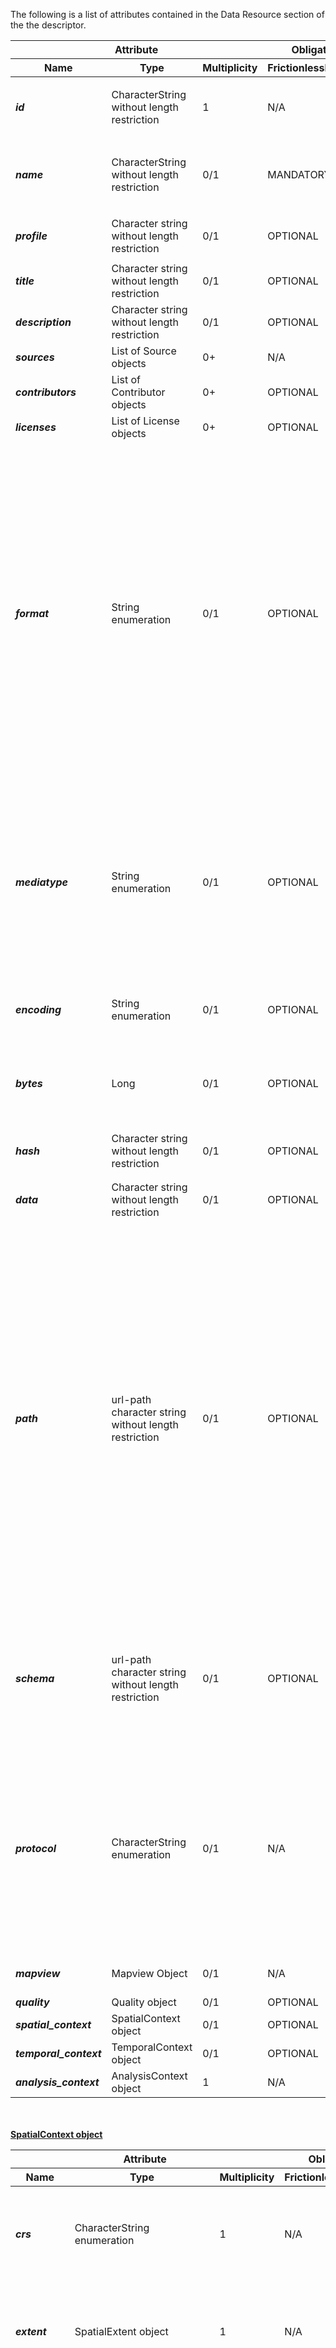 The following is a list of attributes contained in the Data Resource section of the the descriptor.

<table>
<thead>
<tr>
<th colspan="3">Attribute</th>
<th colspan="2">Obligation / Condition</th>
<th rowspan="2">Description</th>
</tr>
<tr>
<th>Name</th>
<th>Type</th>
<th>Multiplicity</th>
<th>FrictionlessData</th>
<th>CSIS</th>
</tr>
</thead>
<tbody>
<tr>
<td><i><b>id</b></i></td>
<td>CharacterString without length restriction</td>
<td>1</td>
<td>N/A</td>
<td>MANDATORY</td>
<td>Unique identifier of the resource within the data package.
The id value is built by appending to the datapackage id the following string "#r" plus [auto-generated-sequential-number (starting from 1)]
 
E.g., "id": "http://github.com/clarity-h2020/data-package/examples/dc1-naples#r1"
</td>
</tr>
<tr>
<td><i><b>name</b></i></td>
<td>CharacterString without length restriction</td>
<td>0/1</td>
<td>MANDATORY</td>
<td>MANDATORY</td>
<td>A resource MUST contain a name property. The name is a simple name or identifier to be used for this resource.
 
If present, the name MUST be unique amongst all resources in this data package.
It MUST consist only of lowercase alphanumeric characters plus ".", "-" and "_".
It would be usual for the name to correspond to the file name (minus the extension) of the data file the resource describes.
The name SHOULD be invariant, meaning that it SHOULD NOT change when a resource is updated.</td>
</tr>
<tr>
<td><i><b>profile</b></i></td>
<td>Character string without length restriction</td>
<td>0/1</td>
<td>OPTIONAL</td>
<td>MANDATORY</td>
<td>A string identifying the profile of this resource descriptor as per the profiles specification (see the profile property in "General" tab).

For CSIS: http://csis.myclimateservice.eu/data/schemas/clarity-data-resource-json-schema.json
</td>
</tr>
<tr>
<td><i><b>title</b></i></td>
<td>Character string without length restriction</td>
<td>0/1</td>
<td>OPTIONAL</td>
<td>MANDATORY</td>
<td>A string providing a title or one sentence description for this resource</td>
</tr>	
<tr>
<td><i><b>description</b></i></td>
<td>Character string without length restriction</td>
<td>0/1</td>
<td>OPTIONAL</td>
<td>MANDATORY</td>
<td>A description of the resource package (see the description property in "General" tab).</td>
</tr>
<tr>
<td><i><b>sources</b></i></td>
<td>List of Source objects</td>
<td>0+</td>
<td>N/A</td>
<td>OPTIONAL</td>
<td>The raw sources that were used for producing this resource. For further information, please check the sources property description at data package level.
</td>
</tr>
<tr>
<td><i><b>contributors</b></i></td>
<td>List of Contributor objects</td>
<td>0+</td>
<td>OPTIONAL</td>
<td>OPTIONAL</td>
<td>The people or organizations who contributed to produce this resource. For further information, please check the contributors property description at data package level.
</td>
</tr>
<tr>
<td><i><b>licenses</b></i></td>
<td>List of License objects</td>
<td>0+</td>
<td>OPTIONAL</td>
<td>OPTIONAL</td>
<td>The license(s) under which the resource is provided. If not specified the resource inherits from the data package. For further information, please check the license property description at data package level. </td>
</tr>
<tr>
<td><i><b>format</b></i></td>
<td>String enumeration</td>
<td>0/1</td>
<td>OPTIONAL</td>
<td>MANDATORY</td>
<td>The value of this property would be expected to be the standard file extension for this type of resource.

Currently, CLARITY Data Package supports the following resource formats:
 * Tabular data:
    - "csv": Comma Separated Values
 * Vector based:
    - "geojson": GeoJson
    - "shape": ESRI Shapefiles
    - "shape-zip": Compressed ESRI Shapefiles
    - "gpkg": OGC GeoPackage
    - "gml2": GML 2
    - "gml3": GML 3
    - "gml32": GML 3.2
    - "kml": OGC Keyhole Markup Language
 * Raster based:
    - tif | tiff: (.tif, .tiff)
    - jpeg
    - png
    - gif
    - geotiff: Geo-tagged tif (.tif, .tiff)
    - 
    
Note: the use of GeoPackages allows to overcome the limitations of ESRI Shapefiles (Check the list of limitations at http://switchfromshapefile.org/ and https://www.gis-blog.com/geopackage-vs-shapefile) and therefore, its use in Data Packages should be preferrable. Nevertheless, when using GeoPackages as resources within the Data Packages, in order to comply with the Data Package specification, take into account that a resource of this type can only have ONE dataset within the GeoPackage (although its specification allows having one or more different datasets).</td>
</tr>
<tr>
<td><i><b>mediatype</b></i></td>
<td>String enumeration</td>
<td>0/1</td>
<td>OPTIONAL</td>
<td>OPTIONAL</td>
<td>The mediatype/mimetype of the resource e.g. ""text/csv"". Mediatypes are maintained by the Internet Assigned Numbers Authority (IANA) in a media type registry (https://www.iana.org/assignments/media-types/media-types.xhtml). 

Note: it is possible that some particular GIS formats are not listed in the media type registry.

Some typically used media types used in OGC services are:

* application/gml+xml
* application/x-gzip
* image/jpeg
* image/png
* image/tiff
* text/plain
* text/xml
* application/json

</td>
</tr>
<tr>
<td><i><b>encoding</b></i></td>
<td>String enumeration</td>
<td>0/1</td>
<td>OPTIONAL</td>
<td>OPTIONAL</td>
<td>Specify the character encoding of the resource's data file. The values should be one of the ""Preferred MIME Names"" for a character encoding registered with IANA (https://www.iana.org/assignments/character-sets/character-sets.xhtml). If no value for this key is specified then the default is UTF-8.

Note: what happens if the resource is a raster?
</td>
</tr>
<tr>
<td><i><b>bytes</b></i></td>
<td>Long</td>
<td>0/1</td>
<td>OPTIONAL</td>
<td>OPTIONAL</td>
<td>Size of the file in bytes. 

Note: This parameter is hepful for determining how to process the Data Package, thus for instance, if we know in advance that several of the resources are large, we can determine that it is better to process the contents in a batch process and later on inform the user when the results are ready.
In this sense, the parameter is considered MANDATORY if the resource is included within the Data Package (the path parameter points to a local file within the Data Package), whereas it is considered OPTIONAL if the path parameter points to a remote location (e.g., HTTP request to a WFS service or ftp location). This is so because the size of the resource is unknown until it is requested to the server hosting it."
</td>
</tr>
<tr>
<td><i><b>hash</b></i></td>
<td>Character string without length restriction</td>
<td>0/1</td>
<td>OPTIONAL</td>
<td>OPTIONAL</td>
<td>the MD5 hash for this resource. Other algorithms can be indicated by prefixing the hash's value with the algorithm name in lower-case.

For example: "hash": "sha1:8843d7f92416211de9ebb963ff4ce28125932878"</td>
</tr>
<tr>
<td><i><b>data</b></i></td>
<td>Character string without length restriction</td>
<td>0/1</td>
<td>OPTIONAL</td>
<td>N/A</td>
<td>Resource data rather than being stored in external files can be shipped 'inline' on a Resource using the data property.

Note: this property is not supported in CSIS Data Package Resources.</td>
</tr>
<tr>
<td><i><b>path</b></i></td>
<td>url-path character string without length restriction</td>
<td>0/1</td>
<td>OPTIONAL</td>
<td>MANDATORY</td>
<td>"Location property for data in files located online or locally on disk (within the Data Package itself).
 
The path property MUST be a string -- or an array of strings (see "Data in Multiple Files"). Each string MUST be a "url-or-path" string, defined as the following:
 * URLs MUST be fully qualified. MUST be using either http or https scheme. (Absence of a scheme indicates MUST be a POSIX path)
 * POSIX paths (unix-style with / as separator) are supported for referencing local files, with the security restraint that they MUST be relative siblings or children of the descriptor. Absolute paths (/) and relative parent paths (../) MUST NOT be used, and implementations SHOULD NOT support these path types.
 
Examples:
 * fully qualified url
   - "path": "http://ex.datapackages.org/big-csv/my-big.csv"
   - "path": "http://demo.geo-solutions.it/geoserver/tiger/ows?service=WFS&version=1.1.0&request=GetFeature&typeName=tiger:tiger_roads&srsName=EPSG:3857&bbox=40.7,-74,40.8,-73,urn:ogc:def:crs:EPSG:4326&maxFeatures=1"
   - "path": "jdbc:postgresql://localhost:5432/database"
   - "path": "sftp://clarityftp@w.x.y.z/clarityftp/europe/population/population_naples_age_groups_500_LAEA.zip"

 * relative path (note: this will work both as a relative path on disk and on online)
   - "path": "data/my-csv.csv"
 
 
SECURITY: / (absolute path) and ../ (relative parent path) are forbidden to avoid security vulnerabilities when implementing data package software. These limitations on resource path ensure that resource paths only point to files within the data package directory and its subdirectories. This prevents data package software being exploited by a malicious user to gain unintended access to sensitive information.
 
Data in Multiple Files: Usually, a resource will have only a single file associated to it. However, sometimes it may be convenient to have a single resource whose data is split across multiple files -- perhaps the data is large and having it in one file would be inconvenient.
To support this use case the path property MAY be an array of strings rather than a single string: "path": [ "myfile1.csv", "myfile2.csv" ]
It is NOT permitted to mix fully qualified URLs and relative paths in a path array: strings MUST either all be relative paths or all URLs.
 
Best Practice (proposal): dataset resources MUST be located in a "data" folder in the root of the in a Data Package (where the json descriptor is also located) in order to have a better organization of the contents. Within the data folder, datasets MAY be further organized creating additional subfolders if necessary.</td>
</tr>
<tr>
<td><i><b>schema</b></i></td>
<td>url-path character string without length restriction</td>
<td>0/1</td>
<td>OPTIONAL</td>
<td>MANDATORY</td>
<td>In CLARITY Data Packages, a Data Resource MUST always have a schema property to describe the schema of the resource data.

Note: even for raster-based resources, having the schema is necessary, as it can describe useful information like what is/are the paremeter(s) measured as well as its/their measurement unit(s), which may be necessary for the application in charge of process the resource afterwards.
 
The value for the schema property on a resource MUST be an object representing the schema OR a string that identifies the location of the schema.
If a string it must be a url-or-path as defined above, that is a fully qualified http URL or a relative POSIX path. The file at the location specified by this url-or-path string MUST be a JSON document containing the schema.
 
The next section provide a complete schema description with the parameters for each of the typical resources included in a CLARITY Data Package.</td>
</tr>
<tr>
<td><i><b>protocol</b></i></td>
<td>CharacterString enumeration</td>
<td>0/1</td>
<td>N/A</td>
<td>OPTIONAL</td>
<td>This property indicates what is the protocol being used to offer the (geo-)resource.
In many cases this property is not necessary as it could be determined by parsing the url path (e.g., http, sftp, etc.). 
This property is primarily to be used to support the client software (that has to process the data package) to identify if the resource is being offered via some commonly used (download) geoservice service (mainly OGC WFS or OGC WCS).

Listed below there is a (non-exhaustive) list of possible protocol values:
* http
* https
* jdbc
* odbc
* ogc:wms
* ogc:wms-t
* ogc:wfs
* ogc:wcs
* osm
* tms
</td>
</tr>
<tr>
<td><i><b>mapview</b></i></td>
<td>Mapview Object</td>
<td>0/1</td>
<td>N/A</td>
<td>OPTIONAL</td>
<td>This property provides another "view" of the data in the form of a visual map by indicating a path (url) to the mapping service. 
This property is to be typically used when the resource is available via wfs or wcs (or even an static geo-resource) and we want to be able to easily visualize the data (e.g., using for instance the wms o osm protocols) which is more convenient and efficient than loading the heavy raster or vector-based data into the in a map client.
</td>
</tr>
<tr>
<td><i><b>quality</b></i></td>
<td>Quality object</td>
<td>0/1</td>
<td>OPTIONAL</td>
<td>OPTIONAL</td>
<td>Check with LUIS
possible parameters:
* uncertainty
* fiability</td>
</tr>
<tr>
<td><i><b>spatial_context</b></i></td>
<td>SpatialContext object</td>
<td>0/1</td>
<td>OPTIONAL</td>
<td>OPTIONAL(*)</td>
<td>MANDATORY if the resource is a spatial dataset. Otherwise, this property is empty.</td>
</tr>
<tr>
<td><i><b>temporal_context</b></i></td>
<td>TemporalContext object</td>
<td>0/1</td>
<td>OPTIONAL</td>
<td>OPTIONAL(*)</td>
<td>MANDATORY if the resource is has a temporal component. Otherwise, this property is empty.</td>
</tr>
<tr>
<td><i><b>analysis_context</b></i></td>
<td>AnalysisContext object</td>
<td>1</td>
<td>N/A</td>
<td>MANDATORY</td>
<td>This property describes contextual information needed by the CSIS in order to understand how to process this specific resource (e.g., in which step of the CSIS workflow it must be used, to which hazard the resource is related to, etc. </td>
</tr>
</tbody>
</table>

<br/>
<br/>
<u><b>SpatialContext object</b></u>
<table>
<thead>
<tr>
<th colspan="3">Attribute</th>
<th colspan="2">Obligation / Condition</th>
<th rowspan="2">Description</th>
</tr>
<tr>
<th>Name</th>
<th>Type</th>
<th>Multiplicity</th>
<th>FrictionlessData</th>
<th>CSIS</th>
</tr>
</thead>
<tbody>
<tr>
<td><i><b>crs</b></i></td>
<td>CharacterString enumeration</td>
<td>1</td>
<td>N/A</td>
<td>OPTIONAL</td>
<td>Property indicating the Coordinate Reference System. Its value must be a valid EPSG code (https://sis.apache.org/tables/CoordinateReferenceSystems.html). 

By default, CLARITY Data Packages use EPSG:3035

Example:
"crs": "EPSG:3035"
</td>
</tr>
<tr>
<td><i><b>extent</b></i></td>
<td>SpatialExtent object</td>
<td>1</td>
<td>N/A</td>
<td>MANDATORY</td>
<td>The extent property defines the minimum bounding rectangle (xmin, ymin and xmax, ymax) defined by coordinate pairs of the spatial data resource. All coordinates for the data source fall within this boundary. 

E.g., "extent": {
   "xmin":-180.0,
   "ymin":-90.0,
   "xmax":180,
   "ymax":90.0
   }
</td>
</tr>
<tr>
<td><i><b>resolution</b></i></td>
<td>SpatialResolutionByDistance OR SpatialResolutionByScale object</td>
<td>1</td>
<td>N/A</td>
<td>MADATORY</td>
<td>The spatial resolution property refers to the level of detail of the data set. It shall be expressed as a resolution distance value (typically for gridded data and imagery-derived products) or an equivalent scale value (typically for maps or map-derived products).

Note 1: An equivalent scale is generally expressed as an integer value expressing the scale denominator. A resolution distance shall be expressed as a numerical value associated with a unit of length.

Note 2: For grids it is assumed that the resolution of the cells is the same in the x and y axis

Examples:
* "resolution": { "scale": 50000 }
* "resolution": { "distance": 12.5, "uom": "km"}
</td>
</tr>
<tr>
<td><i><b>grid_info</b></i></td>
<td>GridInfo object</td>
<td>0/1</td>
<td>N/A</td>
<td>OPTIONAL(*)</td>
<td>This property is MANDATORY if the resource is a raster. Please, see GridInfo object description for further details.
</td>
</tr>
</tbody>
</table>

<br/>
<br/>
<u><b>SpatialResolutionByDistance object</b></u>
<table>
<thead>
<tr>
<th colspan="3">Attribute</th>
<th colspan="2">Obligation / Condition</th>
<th rowspan="2">Description</th>
</tr>
<tr>
<th>Name</th>
<th>Type</th>
<th>Multiplicity</th>
<th>FrictionlessData</th>
<th>CSIS</th>
</tr>
</thead>
<tbody>
<tr>
<td><i><b>distance</b></i></td>
<td>Float</td>
<td>1</td>
<td>N/A</td>
<td>MANDATORY</td>
<td>The resolution expressed in distance</td>
</tr>
<tr>
<td><i><b>uom</b></i></td>
<td>CharacterString enumeration</td>
<td>1</td>
<td>N/A</td>
<td>OPTIONAL</td>
<td>The units of measurement used to define the distance. By default, in meters.
Possible values are:
 
 * "m" // urn:ogc:def:uom:OGC::m
 * "km" // urn:ogc:def:uom:OGC::km
 * ...
 </td>
</tr>
</tbody>
</table>

<br/>
<br/>
<u><b>SpatialResolutionByScale object</b></u>
<table>
<thead>
<tr>
<th colspan="3">Attribute</th>
<th colspan="2">Obligation / Condition</th>
<th rowspan="2">Description</th>
</tr>
<tr>
<th>Name</th>
<th>Type</th>
<th>Multiplicity</th>
<th>FrictionlessData</th>
<th>CSIS</th>
</tr>
</thead>
<tbody>
<tr>
<td><i><b>scale</b></i></td>
<td>Long</td>
<td>1</td>
<td>N/A</td>
<td>MANDATORY</td>
<td>The resolution expressed in scale</td>
</tr>
</tbody>
</table>



<br/>
<br/>
<u><b>SpatialExtent object</b></u>
<table>
<thead>
<tr>
<th colspan="3">Attribute</th>
<th colspan="2">Obligation / Condition</th>
<th rowspan="2">Description</th>
</tr>
<tr>
<th>Name</th>
<th>Type</th>
<th>Multiplicity</th>
<th>FrictionlessData</th>
<th>CSIS</th>
</tr>
</thead>
<tbody>
<tr>
<td><i><b>xmin</b></i></td>
<td>Float</td>
<td>1</td>
<td>N/A</td>
<td>MANDATORY</td>
<td>Minimum coordinate value in the "x" axis that defines the spatial extent.</td>
</tr>
<tr>
<td><i><b>ymin</b></i></td>
<td>Float</td>
<td>1</td>
<td>N/A</td>
<td>MANDATORY</td>
<td>Minimum coordinate value in the "y" axis that defines the spatial extent.</td>
</tr>
<tr>
<td><i><b>xmax</b></i></td>
<td>Float</td>
<td>1</td>
<td>N/A</td>
<td>MANDATORY</td>
<td>Maximum coordinate value in the "x" axis that defines the spatial extent.</td>
</tr>
<tr>
<td><i><b>ymax</b></i></td>
<td>Float</td>
<td>1</td>
<td>N/A</td>
<td>MANDATORY</td>
<td>maximum coordinate value in the "y" axis that defines the spatial extent.</td>
</tr> 
</tbody>
</table>


<br/>
<br/>
<u><b>GridInfo object</b></u>
<table>
<thead>
<tr>
<th colspan="3">Attribute</th>
<th colspan="2">Obligation / Condition</th>
<th rowspan="2">Description</th>
</tr>
<tr>
<th>Name</th>
<th>Type</th>
<th>Multiplicity</th>
<th>FrictionlessData</th>
<th>CSIS</th>
</tr>
</thead>
<tbody>
<tr>
<td><i><b>bands</b></i></td>
<td>Integer</td>
<td>0/1</td>
<td>N/A</td>
<td>OPTIONAL</td>
<td>Number of bands contained in the gridded dataset. If absent, the raster is assumed with only one band.</td>
</tr>
<tr>
<td><i><b>bit_depth</b></i></td>
<td>CharacterString enumeration</td>
<td>1</td>
<td>N/A</td>
<td>MANDATORY</td>
<td>The bit depth (also known as pixel depth) of a cell determines the range of values that a particular raster file can store, which is based on the formula 2n (where n is the bit depth). For example, an 8-bit raster can have 256 unique values, which range from 0 to 255.
 
Possible "bit_depth" values for this property:

Bit depth (Range of values that each cell can contain):
* 1-bit (0 to 1)
* 2-bit	(0 to 3)
* 4-bit (0 to 15)
* unsigned-8-bit	(0 to 255)
* signed-8-bit (-128 to 127)
* unsigned-16-bit (0 to 65535)
* signed-16-bit (-32768 to 32767)
* unsigned-32-bit (0 to 4294967295)
* signed-32-bit (-2147483648 to 2147483647)
* floating-point-32-bit (-3.402823466e+38 to 3.402823466e+3)
</td>
</tr>
<tr>
<td><i><b>columns</b></i></td>
<td>Long</td>
<td>1</td>
<td>N/A</td>
<td>MANDATORY</td>
<td>This property indicates the number of columns in the grid</td>
</tr>
<tr>
<td><i><b>rows</b></i></td>
<td>Long</td>
<td>1</td>
<td>N/A</td>
<td>MANDATORY</td>
<td>This property indicates the number of rows in the grid</td>
</tr>
<tr>
<td><i><b>no_data_value</b></i></td>
<td>Character string without length restriction</td>
<td>1</td>
<td>N/A</td>
<td>MANDATORY</td>
<td>Value used to represent the absence of data in a cell. The value must be in relation to the ranges used with the bit_depth property</td>
</tr>
<tr>
<td><i><b>start_cell</b></i></td>
<td>CharacterString enumeration</td>
<td>1</td>
<td>N/A</td>
<td>MANDATORY</td>
<td>This property indicates the starting cell of the raster.
Possible values are: 
 
* "top-left"
* "bottom-right"
</td>
</tr>
<tr>
<td><i><b>compression_type</b></i></td>
<td>CharacterString enumeration</td>
<td>0/1</td>
<td>N/A</td>
<td>OPTIONAL</td>
<td>This property indicates compression method used to compress the information contained in the raster.
Possible values are:
 
* uncompressed
* packbits
* lzw
* deflate
* jpeg
* ....

</td>
</tr>
</tbody>
</table>

<br/>
<br/>
<u><b>TemporalContext object</b></u>
<table>
<thead>
<tr>
<th colspan="3">Attribute</th>
<th colspan="2">Obligation / Condition</th>
<th rowspan="2">Description</th>
</tr>
<tr>
<th>Name</th>
<th>Type</th>
<th>Multiplicity</th>
<th>FrictionlessData</th>
<th>CSIS</th>
</tr>
</thead>
<tbody>
<tr>
<td><i><b>trs</b></i></td>
<td>CharacterString enumeration</td>
<td>0/1</td>
<td>N/A</td>
<td>OPTIONAL</td>
<td>This property indicates the temporal reference system used to represent the time information. If the property is absent, default time reference system is "ISO 8601:2004" will be assummed.</td>
</tr>
<tr>
<td><i><b>reference_period</b></i></td>
<td>List of dates</td>
<td>1</td>
<td>N/A</td>
<td>OPTIONAL</td>
<td>The temporal reference property indicates an ordered list with all the years (or dates) comprehended in the information present in the dataset.

Example:
"reference_period": [2005, 2006, 2007, 2008]
</td>
</tr>
<tr>
<td><i><b>extent</b></i></td>
<td>TemporalExtent Object</td>
<td>1</td>
<td>N/A</td>
<td>MANDATORY</td>
<td>The temporal extent property defines the global temporal extent of all the indicator values present in the dataset. 
This is the start and the end marks of the union of all the time periods covered by the indicator values. 
For example, if the indicator values existing in the dataset cover the years 2005, 2006, 2007 and 2008, the extent property must have the value "extent": { "start": 2005, "end": 2008}.
</td>
</tr>
</tbody>
</table>

<br/>
<br/>
<u><b>TemporalExtent object</b></u>
<table>
<thead>
<tr>
<th colspan="3">Attribute</th>
<th colspan="2">Obligation / Condition</th>
<th rowspan="2">Description</th>
</tr>
<tr>
<th>Name</th>
<th>Type</th>
<th>Multiplicity</th>
<th>FrictionlessData</th>
<th>CSIS</th>
</tr>
</thead>
<tbody>
<tr>
<td><i><b>start</b></i></td>
<td>Date</td>
<td>1</td>
<td>N/A</td>
<td>MANDATORY</td>
<td>The starting date</td>
</tr>
<tr>
<td><i><b>end</b></i></td>
<td>Date</td>
<td>1</td>
<td>N/A</td>
<td>MANDATORY</td>
<td>The ending date</td>
</tr>
</tbody>
</table>

<br/>
<br/>
<u><b>Mapview object</b></u>
<table>
<thead>
<tr>
<th colspan="3">Attribute</th>
<th colspan="2">Obligation / Condition</th>
<th rowspan="2">Description</th>
</tr>
<tr>
<th>Name</th>
<th>Type</th>
<th>Multiplicity</th>
<th>FrictionlessData</th>
<th>CSIS</th>
</tr>
</thead>
<tbody>
<tr>
<td><i><b>service_type</b></i></td>
<td>CharacterString enumeration</td>
<td>1</td>
<td>N/A</td>
<td>MANDATORY</td>
<td>The protocol (service type) of the mapping service. Similar to "protocol" property defined at resource level, but possible values are limited to:
 
 * ogc:wms
 * ogc:wms-t
 * osm
 * (maybe others?)
</td>
</tr>
<tr>
<td><i><b>url</b></i></td>
<td>CharacterString without limitation</td>
<td>1</td>
<td>N/A</td>
<td>MANDATORY</td>
<td>The url with the complete WMS GetMap request (or similar request) used to obtain the rendered map image of the geospatial resource. Map clients using it should be able to use and modify the url in order to specifiy a different image format, width and height of the image or even provide a different SLD styling (if supported by both the client and the mapping service).</td>
</tr>
</tbody>
</table>


<br/>
<br/>
<u><b>AnalysisContext object</b></u>
<table>
<thead>
<tr>
<th colspan="3">Attribute</th>
<th colspan="2">Obligation / Condition</th>
<th rowspan="2">Description</th>
</tr>
<tr>
<th>Name</th>
<th>Type</th>
<th>Multiplicity</th>
<th>FrictionlessData</th>
<th>CSIS</th>
</tr>
</thead>
<tbody>
<tr>
<td><i><b>workflow_step</b></i></td>
<td>List of CharacterString enumeration</td>
<td>1+</td>
<td>N/A</td>
<td>MANDATORY</td>
<td>The list of workflow steps where the resource can be used. Allowed values are:
 
* eu-gl:hazard-characterization --> https://csis.myclimateservice.eu/taxonomy/eu-gl/hazard-characterization
* eu-gl:hazard-characterization:local-effects --> https://csis.myclimateservice.eu/taxonomy/eu-gl/hazard-characterization/local-effects
* eu-gl:exposure-evaluation --> https://csis.myclimateservice.eu/taxonomy/eu-gl/exposure-evaluation
* eu-gl:vulnerability-analysis --> https://csis.myclimateservice.eu/taxonomy/eu-gl/vulnerability-analysis
* eu-gl:risk-and-impact-assessment --> https://csis.myclimateservice.eu/taxonomy/eu-gl/risk-and-impact-assessment
* eu-gl:adaptation-options:identification --> https://csis.myclimateservice.eu/taxonomy/eu-gl/adaptation-options/identification
* eu-gl:adaptation-options:appraisal --> https://csis.myclimateservice.eu/taxonomy/eu-gl/adaptation-options/appraisal
* eu-gl:adaptation-action-plans:implementation --> https://csis.myclimateservice.eu/taxonomy/eu-gl/adaptation-options/implementation
* any
</td>
</tr>
<tr>
<td><i><b>hazard</b></i></td>
<td>List of CharacterString enumeration</td>
<td>1+</td>
<td>N/A</td>
<td>MANDATORY</td>
<td>The hazard property describes to which hazard type is the resource related to. Its value can be one of the following list:
 
* hazard:heat:heat-wave --> https://csis.myclimateservice.eu/taxonomy/hazard/heat/heat-weave
* hazard:heat:extreme-heat --> https://csis.myclimateservice.eu/taxonomy/hazard/heat/extreme-heat
* hazard:flood:extreme-precipitation --> https://csis.myclimateservice.eu/taxonomy/hazard/flood/extreme-precipitation
* hazard:flood:wet-periods --> https://csis.myclimateservice.eu/taxonomy/hazard/flood/wet-periods
* hazard:flood:river-flooding --> https://csis.myclimateservice.eu/taxonomy/hazard/flood/river-flooding
* hazard:flood:pluvial-flooding --> https://csis.myclimateservice.eu/taxonomy/hazard/flood/pluvial-flooding
* hazard:drought --> https://csis.myclimateservice.eu/taxonomy/hazard/drought
* hazard:storm --> https://csis.myclimateservice.eu/taxonomy/hazard/storm
* hazard:extreme-wind-speed --> https://csis.myclimateservice.eu/taxonomy/hazard/extreme-wind-speed
* hazard:forest-fire --> https://csis.myclimateservice.eu/taxonomy/hazard/forest-fire
* hazard:landslide --> https://csis.myclimateservice.eu/taxonomy/hazard/landslide
* hazard:earthquake --> https://csis.myclimateservice.eu/taxonomy/hazard/earthquake
* hazard:volcanic-eruption --> https://csis.myclimateservice.eu/taxonomy/hazard/volcanic-eruption
* any --> the resource can be used in relation to any hazard.
</td>
</tr>
<tr>
<td><i><b>resource_type</b></i></td>
<td>CharacterString enumeration</td>
<td>1</td>
<td>N/A</td>
<td>MANDATORY</td>
<td>The resource_type property indicates which kind of resource is provided for the analysis within the CSIS. Possible values are:
 
* feature-parameters: resource used as input for some internal process within the CSIS/external expert that will typically produce an output shown and analyzed by the user in the CSIS
* index: raster resource refererring to a hazard, local effects, vulnerability, exposure or impact index. If this value is used, then the index property (corresponding to any of these index types hazard|local_effect|vulnerability|exposure|impact) MUST be filled in as well.
* vulnerabilty-function: tbd
* adaptation-measures: tbd
* others to be defined
</td>
</tr>
<tr>
<td><i><b>index</b></i></td>
<td>CharacterString enumeration</td>
<td>0/1</td>
<td>N/A</td>
<td>OPTIONAL(*)</td>
<td>This property is MANDATORY if the resource is an index. Possible values are:
 
 For hazard and local-effects indexes:
 
 * hazard:heat:heat-wave:index:consecutive-summer-days --> https://csis.myclimateservice.eu/taxonomy/hazard/heat/heat-weave/index/consecutive-summer-days
 * hazard:heat:heat-wave:index:hot-period-duration --> https://csis.myclimateservice.eu/taxonomy/hazard/heat/heat-weave/index/hot-period-duration
 * hazard:heat:extreme-heat:index:hot-days-75p --> https://csis.myclimateservice.eu/taxonomy/hazard/heat/heat-weaves
 * hazard:heat:extreme-heat:index:hot-days --> https://csis.myclimateservice.eu/taxonomy/hazard/heat/heat-weaves
 * hazard:heat:extreme-heat:index:summer-days --> https://csis.myclimateservice.eu/taxonomy/hazard/heat/extreme-heat/index/summer-days
 * hazard:heat:extreme-heat:index:tropical-nights --> https://csis.myclimateservice.eu/taxonomy/hazard/heat/extreme-heat/index/tropical-nights
 * hazard:heat:extreme-heat:index:tx90p --> https://csis.myclimateservice.eu/taxonomy/hazard/heat/extreme-heat/index/tx90p
 * hazard:flood:extreme-precipitation:index:rx1day --> https://csis.myclimateservice.eu/taxonomy/hazard/flood/extreme-precipitation/index/rx1day
 * hazard:flood:extreme-precipitation:index:rx5day --> https://csis.myclimateservice.eu/taxonomy/hazard/flood/extreme-precipitation/index/rx5day
 * hazard:flood:extreme-precipitation:index:snow-days --> https://csis.myclimateservice.eu/taxonomy/hazard/flood/extreme-precipitation/index/snow-days
 * hazard:flood:wet-periods:index:consecutive-wet-days --> https://csis.myclimateservice.eu/taxonomy/hazard/flood/wet-periods/index/consecutive-wet-days
 * hazard:flood:wet-periods:index:wet-days --> https://csis.myclimateservice.eu/taxonomy/hazard/flood/wet-periods/index/wet-days
 * hazard:flood:wet-periods:index:very-heavy-precipitation-days --> https://csis.myclimateservice.eu/taxonomy/hazard/flood/wet-periods/index/very-heavy-precipitation-days
 * hazard:flood:wet-periods:index:wet-days-90p --> https://csis.myclimateservice.eu/taxonomy/hazard/flood/wet-periods/index/wet-days-90p
 * hazard:flood:river-flooding:index:flood-recurrence --> https://csis.myclimateservice.eu/taxonomy/hazard/flood/river-flooding/index/
 * hazard:flood:river-flooding:index:river-flow --> https://csis.myclimateservice.eu/taxonomy/hazard/flood/river-flooding/index/
 * hazard:flood:pluvial-flooding:index:water-runoff --> https://csis.myclimateservice.eu/taxonomy/hazard/flood/pluvial-flooding/index/
 * hazard:drought:index:standardized-precipitation-index --> https://csis.myclimateservice.eu/taxonomy/hazard/drought/index/
 * hazard:drought:index:consecutive-dry-days --> https://csis.myclimateservice.eu/taxonomy/hazard/drought/index/
 * hazard:storm:index:???? --> https://csis.myclimateservice.eu/taxonomy/hazard/storm/index/????
 * hazard:extreme-wind-speed:index:???? --> https://csis.myclimateservice.eu/taxonomy/hazard/extreme-wind-speed/index/?????
 * hazard:forest-fire:index:fire-weather-index --> https://csis.myclimateservice.eu/taxonomy/hazard/forest-fire/index/
 * hazard:forest-fire:index:seasonal-severity-rating --> https://csis.myclimateservice.eu/taxonomy/hazard/forest-fire/index/
 * hazard:landslide:index:susceptibility-levels-at-continental-scale --> https://csis.myclimateservice.eu/taxonomy/hazard/landslide/index/
 * hazard:earthquake:index:???? --> https://csis.myclimateservice.eu/taxonomy/hazard/earthquake/index/????
 * hazard:volcanic-eruption:index:volcanic-explosivity-index --> https://csis.myclimateservice.eu/taxonomy/hazard/volcanic-eruption/index/volcanic-explosivity-index
 
  
 For vulnerability indexes:
 
 * tbd
 * tbd
 * tbd
 
 For exposure indexes:
 
 * tbd
 * tbd
 * tbd
 
 For impact indexes:
 
 * tbd
 * tbd
 * tbd
 
</td>
</tr>

<tr>
<td><i><b>threshold</b></i></td>
<td>List of Threshold Objects</td>
<td>0/1+</td>
<td>N/A</td>
<td>OPTIONAL(*)</td>
<td>
</td>
</tr>

<tr>
<td><i><b>emissions_scenario</b></i></td>
<td>CharacterString enumeration</td>
<td>0/1</td>
<td>N/A</td>
<td>OPTIONAL(*)</td>
<td>This property indicates to which emissions scenario this resource refers to.
Possible emission scenario values are:

* emissions-scenario:baseline --> https://csis.myclimateservice.eu/taxonomy/emissions-scenario/baseline
* emissions-scenario:rcp26-early-response --> https://csis.myclimateservice.eu/taxonomy/emissions-scenario/rcp26-early-response
* emissions-scenario:rcp45-effective-measures --> https://csis.myclimateservice.eu/taxonomy/emissions-scenario/rcp45-effective-measures
* emissions-scenario:rcp85-business-as-usual --> https://csis.myclimateservice.eu/taxonomy/emissions-scenario/rcp85-business-as-usual
</td>
</tr>


<tr>
<td><i><b>category</b></i></td>
<td>List of CharacterString enumeration</td>
<td>0/1+</td>
<td>N/A</td>
<td>OPTIONAL(*)</td>
<td>
 
Possible element at risk category values are:

* element_at_risk:population
* element_at_risk:buildings
* element_at_risk:infrastructure

Possible element at riks class values are:

For population:

* element_at_risk_class:population:age_group_0to14
* element_at_risk_class:population:age_group_15to65
* element_at_risk_class:population:age_group_greaterthan65

For buildings:

* element_at_risk_class:building:continuous-residential
* element_at_risk_class:building:discontinuous-residential:low-density
* element_at_risk_class:building:discontinuous-residential:medium-high-density

For infrastructure (TBC):

* element_at_risk_class:infrastructure:roads
* element_at_risk_class:infrastructure:railway

</td>
</tr>
</tbody>
</table>

<br/>
<br/>
<u><b>Threshold object</b></u>
<table>
<thead>
<tr>
<th colspan="3">Attribute</th>
<th colspan="2">Obligation / Condition</th>
<th rowspan="2">Description</th>
</tr>
<tr>
<th>Name</th>
<th>Type</th>
<th>Multiplicity</th>
<th>FrictionlessData</th>
<th>CSIS</th>
</tr>
</thead>
<tbody>
<tr>
<td><i><b>name</b></i></td>
<td>CharacterString</td>
<td>1</td>
<td>N/A</td>
<td>MANDATORY</td>
<td>The label of the threshold</td>
</tr>
<tr>
<td><i><b>lower</b></i></td>
<td>float</td>
<td>0/1</td>
<td>N/A</td>
<td>OPTIONAL</td>
<td>The lower boundary of the threshold</td>
</tr>
<tr>
<td><i><b>upper</b></i></td>
<td>float</td>
<td>0/1</td>
<td>N/A</td>
<td>OPTIONAL</td>
<td>The upper boundary of the threshold</td>
<tr>
<td><i><b>relative_to</b></i></td>
<td>CharacterString enumeration</td>
<td>0/1</td>
<td>N/A</td>
<td>OPTIONAL</td>
<td>If present, it is used to indicate that upper and lower represent percentages of other values (e.g. "increase in baseline")</td>
</tr>
</tr> 
</tbody>
</table>
